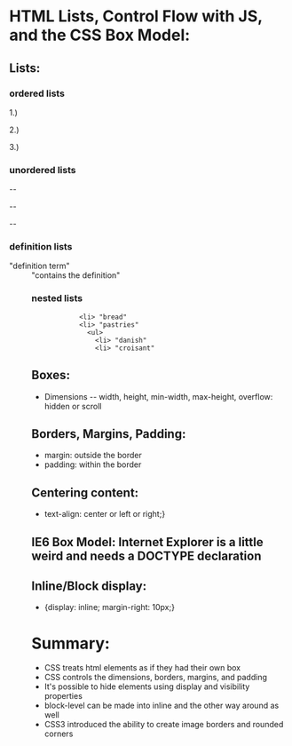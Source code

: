 # HTML Lists, Control Flow with JS, and the CSS Box Model:

## Lists:
### ordered lists <ol>
  1.)
  
  2.)
  
  3.)

### unordered lists <ul>
--
  
--
  
--

### definition lists <dl>
  <dt> "definition term"
  <dd> "contains the definition"
  
### nested lists <ul>
                <li> "bread"
                <li> "pastries"
                  <ul>
                    <li> "danish"
                    <li> "croisant"

## Boxes:
- Dimensions
-- width, height, min-width, max-height, overflow: hidden or scroll

## Borders, Margins, Padding:
- margin: outside the border
- padding: within the border

## Centering content:
- text-align: center or left or right;}

## IE6 Box Model: Internet Explorer is a little weird and needs a DOCTYPE declaration

## Inline/Block display:
- {display: inline;
  margin-right: 10px;}
  
# Summary:

- CSS treats html elements as if they had their own box
- CSS controls the dimensions, borders, margins, and padding
- It's possible to hide elements using display and visibility properties
- block-level can be made into inline and the other way around as well
- CSS3 introduced the ability to create image borders and rounded corners
